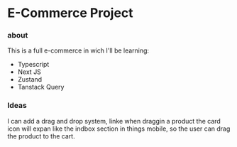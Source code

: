 # E-Commerce Project

### about 
This is a full e-commerce in wich I'll be learning:
- Typescript
- Next JS
- Zustand
- Tanstack Query



### Ideas
I can add a drag and drop system, linke when draggin a product the card icon will expan like the indbox section in things mobile, so the user can drag the product to the cart.